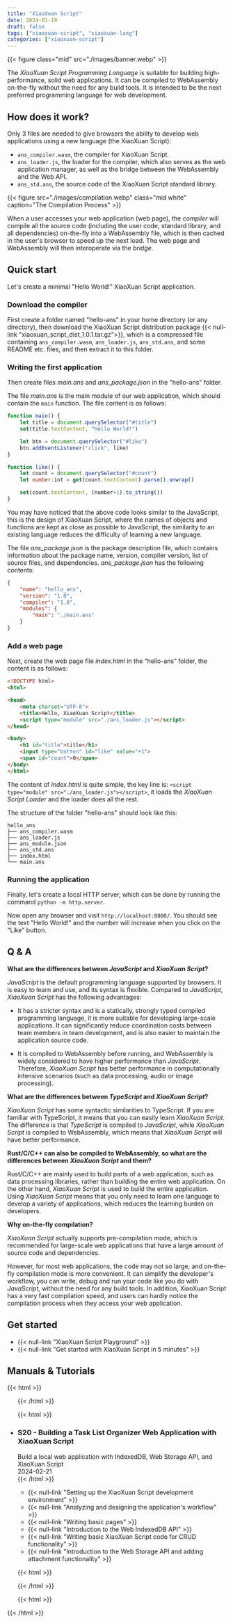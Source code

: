 ```yaml
---
title: "XiaoXuan Script"
date: 2024-01-19
draft: false
tags: ["xiaoxuan-script", "xiaoxuan-lang"]
categories: ["xiaoxuan-script"]
---
```


{{< figure class="mid" src="./images/banner.webp" >}}

The _XiaoXuan Script Programming Language_ is suitable for building high-performance, solid web applications. It can be compiled to WebAssembly on-the-fly without the need for any build tools. It is intended to be the next preferred programming language for web development.

## How does it work?

Only 3 files are needed to give browsers the ability to develop web applications using a new language (the XiaoXuan Script):

- `ans_compiler.wasm`, the compiler for XiaoXuan Script.
- `ans_loader.js`, the loader for the compiler, which also serves as the web application manager, as well as the bridge between the WebAssembly and the Web API.
- `ans_std.ans`, the source code of the XiaoXuan Script standard library.

{{< figure src="./images/compilation.webp" class="mid white" caption="The Compilation Process" >}}

When a user accesses your web application (web page), the _compiler_ will compile all the source code (including the user code, standard library, and all dependencies) on-the-fly into a WebAssembly file, which is then cached in the user's browser to speed up the next load. The web page and WebAssembly will then interoperate via the _bridge_.

## Quick start

Let's create a minimal "Hello World!" XiaoXuan Script application.

### Download the compiler

First create a folder named "hello-ans" in your home directory (or any directory), then download the XiaoXuan Script distribution package {{< null-link "xiaoxuan_script_dist_1.0.1.tar.gz">}}, which is a compressed file containing `ans_compiler.wasm`, `ans_loader.js`, `ans_std.ans`, and some README etc. files, and then extract it to this folder.

### Writing the first application

Then create files _main.ans_ and _ans_package.json_ in the "hello-ans" folder.

The file _main.ans_ is the main module of our web application, which should contain the `main` function. The file content is as follows:

```js
function main() {
    let title = document.querySelector("#title")
    set(title.textContent, "Hello World!")

    let btn = document.querySelector("#like")
    btn.addEventListener("click", like)
}

function like() {
    let count = document.querySelector("#count")
    let number:int = get(count.textContent).parse().unwrap()

    set(count.textContent, (number+1).to_string())
}

```

You may have noticed that the above code looks similar to the JavaScript, this is the design of XiaoXuan Script, where the names of objects and functions are kept as close as possible to JavaScript, the similarity to an existing language reduces the difficulty of learning a new language.

The file _ans_package.json_ is the package description file, which contains information about the package name, version, compiler version, list of source files, and dependencies. _ans_package.json_ has the following contents:

```json
{
    "name": "hello_ans",
    "version": "1.0",
    "compiler": "1.0",
    "modules": {
        "main": "./main.ans"
    }
}
```

### Add a web page

Next, create the web page file _index.html_ in the “hello-ans” folder, the content is as follows:

```html
<!DOCTYPE html>
<html>

<head>
    <meta charset="UTF-8">
    <title>Hello, XiaoXuan Script</title>
    <script type="module" src="./ans_loader.js"></script>
</head>

<body>
    <h1 id="title">title</h1>
    <input type="button" id="like" value="+1">
    <span id="count">0</span>
</body>
</html>

```

The content of _index.html_ is quite simple, the key line is: `<script type="module" src="./ans_loader.js"></script>`, it loads the _XiaoXuan Script Loader_ and the loader does all the rest.

The structure of the folder "hello-ans" should look like this:

```text
hello_ans
├── ans_compiler.wasm
├── ans_loader.js
├── ans_module.json
├── ans_std.ans
├── index.html
└── main.ans
```

### Running the application

Finally, let's create a local HTTP server, which can be done by running the command `python -m http.server`.

Now open any browser and visit `http://localhost:8000/`. You should see the text "Hello World!" and the number will increase when you click on the "Like" button.

## Q & A

**What are the differences between _JavaScript_ and _XiaoXuan Script_?**

_JavaScript_ is the default programming language supported by browsers. It is easy to learn and use, and its syntax is flexible. Compared to _JavaScript_, _XiaoXuan Script_ has the following advantages:

- It has a stricter syntax and is a statically, strongly typed compiled programming language, it is more suitable for developing large-scale applications. It can significantly reduce coordination costs between team members in team development, and is also easier to maintain the application source code.

- It is compiled to WebAssembly before running, and WebAssembly is widely considered to have higher performance than _JavaScript_. Therefore, _XiaoXuan Script_ has better performance in computationally intensive scenarios (such as data processing, audio or image processing).

**What are the differences between _TypeScript_ and _XiaoXuan Script_?**

_XiaoXuan Script_ has some syntactic similarities to TypeScript. If you are familiar with TypeScript, it means that you can easily learn _XiaoXuan Script_. The difference is that _TypeScript_ is compiled to _JavaScript_, while _XiaoXuan Script_ is compiled to WebAssembly, which means that _XiaoXuan Script_ will have better performance.

**Rust/C/C++ can also be compiled to WebAssembly, so what are the differences between _XiaoXuan Script_ and them?**

Rust/C/C++ are mainly used to build parts of a web application, such as data processing libraries, rather than building the entire web application. On the other hand, _XiaoXuan Script_ is used to build the entire application. Using _XiaoXuan Script_ means that you only need to learn one language to  develop a variety of applications, which reduces the learning burden on developers.

**Why on-the-fly compilation?**

_XiaoXuan Script_ actually supports pre-compilation mode, which is recommended for large-scale web applications that have a large amount of source code and dependencies.

However, for most web applications, the code may not so large, and on-the-fly compilation mode is more convenient. It can simplify the developer's workflow, you can write, debug and run your code like you do with _JavaScript_, without the need for any build tools. In addition, XiaoXuan Script has a very fast compilation speed, and users can hardly notice the compilation process when they access your web application.

## Get started

- {{< null-link "XiaoXuan Script Playground" >}}
- {{< null-link "Get started with XiaoXuan Script in 5 minutes" >}}

## Manuals & Tutorials

<!-- book list start -->
{{< html >}} <ul class="card"> {{< /html >}}

<!-- book item start -->
{{< html >}}
    <li>
        <div class="card-book c1">
            <div class="frame">
                <div class="name">
                    <h3><span class="null-link">S20 - Building a Task List Organizer Web Application with XiaoXuan Script</span></h3>
                </div>
                <div class="separator"></div>
                <div class="subheading">
                Build a local web application with IndexedDB, Web Storage API, and XiaoXuan Script
                </div>
                <div class="date">2024-02-21</div>
            </div>
        </div>
        <div class="card-content">
{{< /html >}}

- {{< null-link "Setting up the XiaoXuan Script development environment" >}}
- {{< null-link "Analyzing and designing the application's workflow" >}}
- {{< null-link "Writing basic pages" >}}
- {{< null-link "Introduction to the Web IndexedDB API" >}}
- {{< null-link "Writing basic XiaoXuan Script code for CRUD functionality" >}}
- {{< null-link "Introduction to the Web Storage API and adding attachment functionality" >}}

{{< html >}}
        </div>
    </li>
{{< /html >}}
<!-- book item end -->

<!-- book list end -->
{{< html >}} </ul> {{< /html >}}
